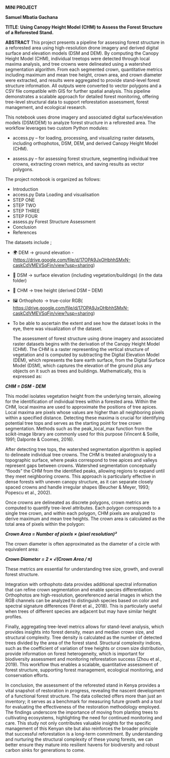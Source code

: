 **MINI PROJECT**

**Samuel Mbatia Gachana**

**TITLE**: **Using Canopy Height Model (CHM) to Assess the Forest Structure of a Reforested Stand.**

**ABSTRACT**
This project presents a pipeline for assessing forest structure in a reforested area using high-resolution drone imagery and derived digital surface and elevation models (DSM and DEM). By computing the Canopy Height Model (CHM), individual treetops were detected through local maxima analysis, and tree crowns were delineated using a watershed segmentation algorithm. From each segmented crown, quantitative metrics including maximum and mean tree height, crown area, and crown diameter were extracted, and results were aggregated to provide stand-level forest structure information. All outputs were converted to vector polygons and a CSV file compatible with GIS for further spatial analysis. This pipeline demonstrates a scalable approach for detailed forest monitoring, offering tree-level structural data to support reforestation assessment, forest management, and ecological research.

This notebook uses drone imagery and associated digital surface/elevation models (DSM/DEM) to analyze forest structure in a reforested area. The workflow leverages two custom Python modules:

* access.py – for loading, processing, and visualizing raster datasets, including orthophotos, DSM, DEM, and derived Canopy Height Model (CHM).

* assess.py – for assessing forest structure, segmenting individual tree crowns, extracting crown metrics, and saving results as vector polygons.


The project notebook is organized as follows:

* Introduction
* access.py Data Loading and visualisation
* STEP ONE
* STEP TWO
* STEP THREE
* STEP FOUR
* assess.py Forest Structure Assessment
* Conclusion
* References

The datasets include ;

* 🌍 DEM → ground elevation - (https://drive.google.com/file/d/17OPA9JxOHbhhSMxN-caskCdVMEVSqFjn/view?usp=sharing)

* 🌲 DSM → surface elevation (including vegetation/buildings) (in the data folder)

* 🌳 CHM → tree height (derived DSM – DEM)

* 🖼 Orthophoto → true-color RGB( https://drive.google.com/file/d/17OPA9JxOHbhhSMxN-caskCdVMEVSqFjn/view?usp=sharing)

* To be able to ascertain the extent and see how the dataset looks in the eye, there was visualization of the dataset.

  The assessment of forest structure using drone imagery and associated raster datasets begins with the derivation of the Canopy Height Model (CHM). The CHM is a raster representing the vertical structure of vegetation and is computed by subtracting the Digital Elevation Model (DEM), which represents the bare earth surface, from the Digital Surface Model (DSM), which captures the elevation of the ground plus any objects on it such as trees and buildings. Mathematically, this is expressed as:

***CHM = DSM - DEM***


This model isolates vegetation height from the underlying terrain, allowing for the identification of individual trees within a forested area. Within the CHM, local maxima are used to approximate the positions of tree apices. Local maxima are pixels whose values are higher than all neighboring pixels within a specified distance. Detecting these maxima is crucial for identifying potential tree tops and serves as the starting point for tree crown segmentation. Methods such as the peak_local_max function from the scikit-image library are commonly used for this purpose (Vincent & Soille, 1991; Dalponte & Coomes, 2016).

After detecting tree tops, the watershed segmentation algorithm is applied to delineate individual tree crowns. The CHM is treated analogously to a topographic surface, where peaks correspond to tree apices and valleys represent gaps between crowns. Watershed segmentation conceptually “floods” the CHM from the identified peaks, allowing regions to expand until they meet neighboring crowns. This approach is particularly effective in dense forests with uneven canopy structure, as it can separate closely spaced crowns and handle irregular shapes (Beucher & Meyer, 1993; Popescu et al., 2002).

Once crowns are delineated as discrete polygons, crown metrics are computed to quantify tree-level attributes. Each polygon corresponds to a single tree crown, and within each polygon, CHM pixels are analyzed to derive maximum and mean tree heights. The crown area is calculated as the total area of pixels within the polygon:


***Crown Area = Number of pixels × (pixel resolution)²***



The crown diameter is often approximated as the diameter of a circle with equivalent area:

***Crown Diameter = 2 × √(Crown Area / π)***
	​


These metrics are essential for understanding tree size, growth, and overall forest structure.

Integration with orthophoto data provides additional spectral information that can refine crown segmentation and enable species differentiation. Orthophotos are high-resolution, georeferenced aerial images in which the RGB channels can be analyzed to distinguish species based on color and spectral signature differences (Féret et al., 2018). This is particularly useful when trees of different species are adjacent but may have similar height profiles.


Finally, aggregating tree-level metrics allows for stand-level analysis, which provides insights into forest density, mean and median crown size, and structural complexity. Tree density is calculated as the number of detected trees divided by the area of the forest stand. Structural complexity indices, such as the coefficient of variation of tree heights or crown size distribution, provide information on forest heterogeneity, which is important for biodiversity assessment and monitoring reforestation success (Zhou et al., 2019). This workflow thus enables a scalable, quantitative assessment of forest structure, supporting forest management, ecological monitoring, and conservation efforts.

In conclusion, the assessment of the reforested stand in Kenya provides a vital snapshot of restoration in progress, revealing the nascent development of a functional forest structure. The data collected offers more than just an inventory; it serves as a benchmark for measuring future growth and a tool for evaluating the effectiveness of the restoration methodology employed. The findings underscore the importance of moving from planting trees to cultivating ecosystems, highlighting the need for continued monitoring and care. This study not only contributes valuable insights for the specific management of this Kenyan site but also reinforces the broader principle that successful reforestation is a long-term commitment. By understanding and nurturing the structural complexity of these young forests, we can better ensure they mature into resilient havens for biodiversity and robust carbon sinks for generations to come.

